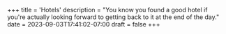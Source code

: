 +++
title = 'Hotels'
description = "You know you found a good hotel if you're actually looking forward to getting back to it at the end of the day."
date = 2023-09-03T17:41:02-07:00
draft = false
+++